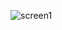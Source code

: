 ![screen1](https://user-images.githubusercontent.com/49027903/131824896-bb1057d1-11d7-4110-a16e-a8e0c674a405.jpg)
